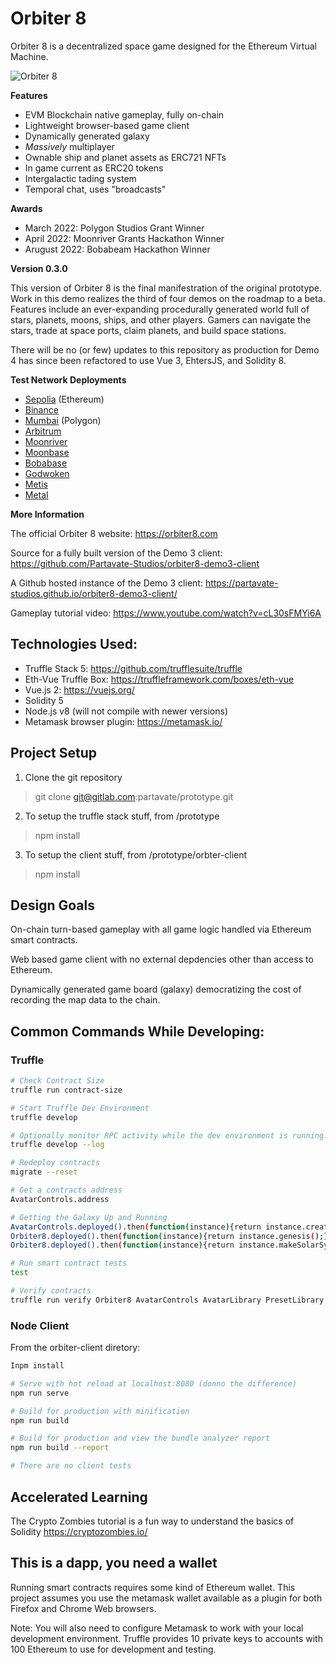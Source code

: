 # Orbiter 8

Orbiter 8 is a decentralized space game designed for the Ethereum Virtual Machine.

![Orbiter 8](https://orbiter8.com/img/feature-move-goods.png)

**Features**

- EVM Blockchain native gameplay, fully on-chain
- Lightweight browser-based game client
- Dynamically generated galaxy
- _Massively_ multiplayer
- Ownable ship and planet assets as ERC721 NFTs
- In game current as ERC20 tokens
- Intergalactic tading system
- Temporal chat, uses "broadcasts"

**Awards**

- March 2022: Polygon Studios Grant Winner
- April 2022: Moonriver Grants Hackathon Winner
- Arugust 2022: Bobabeam Hackathon Winner

**Version 0.3.0**

This version of Orbiter 8 is the final manifestration of the original prototype. Work in this demo realizes the third of four demos on the roadmap to a beta. Features include an ever-expanding procedurally generated world full of stars, planets, moons, ships, and other players. Gamers can navigate the stars, trade at space ports, claim planets, and build space stations. 

There will be no (or few) updates to this repository as production for Demo 4 has since been refactored to use Vue 3, EhtersJS, and Solidity 8.

**Test Network Deployments**
- [Sepolia](https://sepolia.dev/) (Ethereum)
- [Binance](https://www.bnbchain.org/)
- [Mumbai](https://polygon.technology/) (Polygon)
- [Arbitrum](https://arbitrum.io/)
- [Moonriver](https://moonbeam.network/networks/moonriver/)
- [Moonbase](https://moonbeam.network/networks/moonbeam/)
- [Bobabase](https://boba.network/)
- [Godwoken](http://www.godwoken.com/)
- [Metis](https://www.metis.io/)
- [Metal](https://metalblockchain.org/)

**More Information**

The official Orbiter 8 website: 
https://orbiter8.com

Source for a fully built version of the Demo 3 client: 
https://github.com/Partavate-Studios/orbiter8-demo3-client

A Github hosted instance of the Demo 3 client: 
https://partavate-studios.github.io/orbiter8-demo3-client/ 

Gameplay tutorial video:
https://www.youtube.com/watch?v=cL30sFMYi6A

## Technologies Used:

 - Truffle Stack 5: https://github.com/trufflesuite/truffle
 - Eth-Vue Truffle Box: https://truffleframework.com/boxes/eth-vue
 - Vue.js 2: https://vuejs.org/
 - Solidity 5
 - Node.js v8 (will not compile with newer versions)
 - Metamask browser plugin: https://metamask.io/


## Project Setup

1. Clone the git repository
  > git clone git@gitlab.com:partavate/prototype.git
2. To setup the truffle stack stuff, from /prototype
  > npm install
3. To setup the client stuff, from /prototype/orbter-client
  > npm install


## Design Goals

On-chain turn-based gameplay with all game logic handled via Ethereum smart contracts.

Web based game client with no external depdencies other than access to Ethereum.

Dynamically generated game board (galaxy) democratizing the cost of recording the map data to the chain.


## Common Commands While Developing:

### Truffle

``` bash
# Check Contract Size
truffle run contract-size

# Start Truffle Dev Environment
truffle develop

# Optionally monitor RPC activity while the dev environment is running:
truffle develop --log

# Redeploy contracts
migrate --reset

# Get a contracts address
AvatarControls.address

# Getting the Galaxy Up and Running
AvatarControls.deployed().then(function(instance){return instance.createAvatar('The Federation');})
Orbiter8.deployed().then(function(instance){return instance.genesis();})
Orbiter8.deployed().then(function(instance){return instance.makeSolarSystem();})

# Run smart contract tests
test

# Verify contracts
truffle run verify Orbiter8 AvatarControls AvatarLibrary PresetLibrary StarSystemLibrary PlanetLibrary ShipTokens PlanetTokens Credits --network arbitrumTest

```

### Node Client

From the orbiter-client diretory:

``` bash
Inpm install

# Serve with hot reload at localhost:8080 (donno the difference)
npm run serve

# Build for production with minification
npm run build

# Build for production and view the bundle analyzer report
npm run build --report

# There are no client tests
```


## Accelerated Learning

The Crypto Zombies tutorial is a fun way to understand the basics of Solidity
https://cryptozombies.io/


## This is a dapp, you need a wallet

Running smart contracts requires some kind of Ethereum wallet. This project assumes you use the metamask wallet available as a plugin for both Firefox and Chrome Web browsers.

Note: You will also need to configure Metamask to work with your local development
environment. Truffle provides 10 private keys to accounts with 100 Ethereum to use for development and testing.
